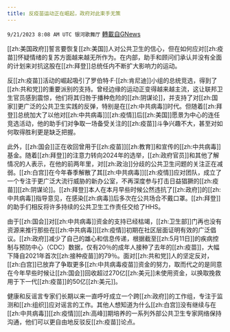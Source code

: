 ```yaml
---
title: 反疫苗运动正在崛起，政府对此束手无策
---
```

`9/21/2023 8:08 AM UTC 银河歌舞厅` [轉載自GNews](https://gnews.org/articles/1720265)

[[zh:美国政府]]誓言要恢复[[zh:美国]]人对公共卫生的信心，但在如何应对[[zh:疫苗]]怀疑情绪的复苏方面越来越无所作为。在内部，助手和顾问们承认并没有全面的计划来对抗这股在[[zh:拜登]]总统任内不断扩大影响力的运动。

反[[zh:疫苗]]活动的崛起吸引了罗伯特·F·[[zh:肯尼迪]]小组的总统竞选，得到了[[zh:共和党]]的重要派别的支持。曾经边缘的运动正变得越来越主流，这让联邦卫生官员感到震惊，他们将其归咎于播种危险的[[zh:阴谋论]]，并支持了对[[zh:国家]]更广泛的公共卫生实践的反弹，特别是在[[zh:中共病毒]]时代。但随着[[zh:拜登]]总统加大了以他对[[zh:中共病毒]][[zh:疫情]]后[[zh:美国]]愿景为中心的连任竞选活动，他的助手们对争取一场备受关注的[[zh:疫苗]]斗争兴趣不大，甚至对如何取得胜利更是缺乏把握。

此外，[[zh:国会]]正在收回曾用于[[zh:疫苗]][[zh:教育]]和宣传的[[zh:中共病毒]]基金。随着[[zh:拜登]]的注意力转向2024年的选举，[[zh:政府官员]]和其他了解情况的人表示，在他的前两年里，对[[zh:政治]]分歧的公共卫生问题的关注正在减弱。[[zh:白宫]]在今年春季解散了其[[zh:中共病毒]][[zh:疫情]]应对团队，成立了一个专注于更广泛大流行威胁的新办公室，不再深度参与打击日益猖獗的[[zh:疫苗]][[zh:阴谋论]]。[[zh:拜登]]本人在本月早些时候公然违抗了[[zh:政府]]的[[zh:中共病毒]]指导意见，在感染[[zh:病毒]]后多次在公共场合不戴口罩。[[zh:拜登]]的助手们相反将许多持续的公共卫生工作责任交给了HHS。

由于[[zh:国会]]对[[zh:中共病毒]]资金的支持已经枯竭，[[zh:卫生部]]门再也没有资源来推行那些在[[zh:中共病毒]][[zh:疫情]]初期在社区层面证明有效的广泛倡议。[[zh:政府]]减少了自己的雄心和信息传递，根据截至[[zh:5月11日]]的疾病控制与预防中心（CDC）数据，仅有20％的成年人接种了去年的[[zh:疫苗]]，大幅下降自2021年首次[[zh:接种疫苗]]的79％。面对[[zh:共和党]]人的坚定反对，[[zh:白宫]]已放弃了争取更多[[zh:中共病毒疫苗]]资金的努力，取而代之的是同意在今年早些时候让[[zh:国会]]回收超过270亿[[zh:美元]]未使用资金，以换取挽救用于下一代[[zh:疫苗]]的50亿[[zh:美元]]。

健康和反谣言专家们长期以来一直呼吁成立一个跨[[zh:政府]]的工作组，专注于监测和[[zh:组织]]应对谣言的工作。其他人想知道为什么[[zh:白宫]]没有继续与在[[zh:中共病毒]][[zh:疫情]][[zh:高峰]]期培养的一系列外部公共卫生专家网络保持沟通，他们可以更自由地反驳反[[zh:疫苗]]论点。

